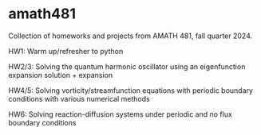 # amath481

Collection of homeworks and projects from AMATH 481, fall quarter 2024. 

HW1: Warm up/refresher to python

HW2/3: Solving the quantum harmonic oscillator using an eigenfunction expansion solution + expansion

HW4/5: Solving vorticity/streamfunction equations with periodic boundary conditions with various numerical methods

HW6: Solving reaction-diffusion systems under periodic and no flux boundary conditions
